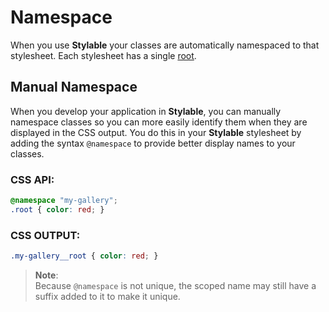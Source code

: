 # Namespace

When you use **Stylable** your classes are automatically namespaced to that stylesheet. Each stylesheet has a single [root](./root.md).

## Manual Namespace

When you develop your application in **Stylable**, you can manually namespace classes so you can more easily identify them when they are displayed in the CSS output. You do this in your **Stylable** stylesheet by adding the syntax `@namespace` to provide better display names to your classes.

### CSS API:
```css
@namespace "my-gallery";
.root { color: red; }
``` 

### CSS OUTPUT:
```css
.my-gallery__root { color: red; }
```

> **Note**:  
> Because `@namespace` is not unique, the scoped name may still have a suffix added to it to make it unique.
